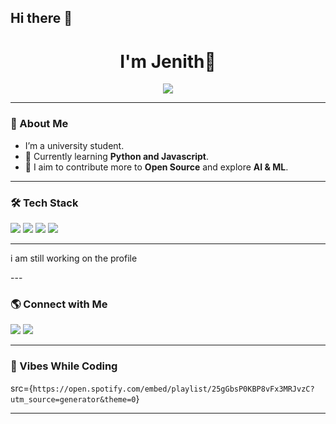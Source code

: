 ## Hi there 👋

<h1 align="center">I'm Jenith👋</h1>

<p align="center">
  <a href="https://github.com/your-Jenith01">
    <img src="https://readme-typing-svg.herokuapp.com?color=#000000lines=Currently+learning+JavaScript,+Python;A+Normal+Nonchalant+Uni+student;Growing+day+by+day" />
  </a>
</p>

---

### 🚀 About Me  
- I’m a university student.  
- 🌱 Currently learning **Python and Javascript**.  
- 🎯 I aim to contribute more to **Open Source** and explore **AI & ML**.  

---

### 🛠️ Tech Stack  
<p align="left">
  <img src="https://img.shields.io/badge/-HTML5-E34F26?style=flat-square&logo=html5&logoColor=white" />
  <img src="https://img.shields.io/badge/-CSS3-1572B6?style=flat-square&logo=css3" />
  <img src="https://img.shields.io/badge/-JavaScript-F7DF1E?style=flat-square&logo=javascript&logoColor=black" />
  <img src="https://img.shields.io/badge/-Python-3776AB?style=flat-square&logo=python&logoColor=white" />
</p>

---

<P>i am still working on the profile </P>
---

### 🌎 Connect with Me  
<p align="left">
  <a href="https://www.instagram.com/your-Jenith_lama" target="_blank"><img src="https://img.shields.io/badge/-Instagram-E4405F?style=flat-square&logo=instagram&logoColor=white" /></a>
  <a href="mailto:jenithlam01@gmail.com"><img src="https://img.shields.io/badge/-Email-D14836?style=flat-square&logo=gmail&logoColor=white" /></a>
</p>

---

### 🎵 Vibes While Coding  

  src={`https://open.spotify.com/embed/playlist/25gGbsP0KBP8vFx3MRJvzC?utm_source=generator&theme=0`}

  ---
